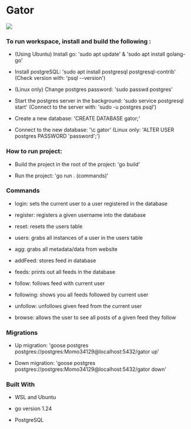 # Gator 
[![](https://godoc.org/github.com/wagslane/go-tinytime?status.svg)](https://godoc.org/github.com/wagslane/go-tinytime)
### To run workspace, install and build the following : 

- (Using Ubuntu) Install go: 'sudo apt update' & 'sudo apt install golang-go'

- Install postgreSQL: 'sudo apt install postgresql postgresql-contrib' (Check version with: 'psql --version')

- (Linux only) Change postgres password: 'sudo passwd postgres'

- Start the postgres server in the background: 'sudo service postgresql start' (Connect to the server with: 'sudo -u postgres psql')

- Create a new database: 'CREATE DATABASE gator;' 

- Connect to the new database: '\c gator' (Linux only: 'ALTER USER postgres PASSWORD 'password';')

### How to run project:

- Build the project in the root of the project: 'go build'

- Run the project: 'go run . (commands)'

### Commands

- login: sets the current user to a user registered in the database

- register: registers a given username into the database

- reset: resets the users table

- users: grabs all instances of a user in the users table

- agg: grabs all metadata/data from website

- addFeed: stores feed in database

- feeds: prints out all feeds in the database

- follow: follows feed with current user

- following: shows you all feeds followed by current user

- unfollow: unfollows given feed from the current user

- browse: allows the user to see all posts of a given feed they follow

### Migrations

- Up migration: 'goose postgres postgres://postgres:Momo34129@localhost:5432/gator up'

- Down migration: 'goose postgres postgres://postgres:Momo34129@localhost:5432/gator down'

### Built With 

- WSL and Ubuntu

- go version 1.24

- PostgreSQL

